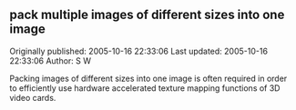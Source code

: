## pack multiple images of different sizes into one image

Originally published: 2005-10-16 22:33:06
Last updated: 2005-10-16 22:33:06
Author: S W

Packing images of different sizes into one image is often required in order to efficiently use hardware accelerated texture mapping functions of 3D video cards.